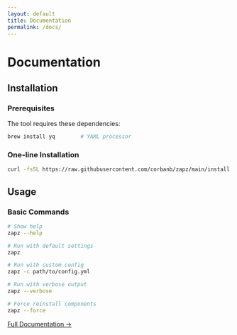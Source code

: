 ```yaml
---
layout: default
title: Documentation
permalink: /docs/
---
```


# Documentation

## Installation

### Prerequisites

The tool requires these dependencies:
```bash
brew install yq        # YAML processor
```

### One-line Installation

```bash
curl -fsSL https://raw.githubusercontent.com/corbanb/zapz/main/install.sh | bash
```

## Usage

### Basic Commands

```bash
# Show help
zapz --help

# Run with default settings
zapz

# Run with custom config
zapz -c path/to/config.yml

# Run with verbose output
zapz --verbose

# Force reinstall components
zapz --force
```

[Full Documentation →](https://github.com/corbanb/zapz/blob/main/README.md) 